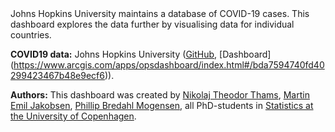 <br>
<br>

Johns Hopkins University maintains a database of COVID-19 cases. This dashboard explores the data further by visualising data for individual countries.

**COVID19 data:** Johns Hopkins University ([GitHub](https://github.com/CSSEGISandData/COVID-19), [Dashboard] (https://www.arcgis.com/apps/opsdashboard/index.html#/bda7594740fd40299423467b48e9ecf6)). 

**Authors:** This dashboard was created by [Nikolaj Theodor Thams](mailto:thams@math.ku.dk), [Martin Emil Jakobsen](mailto:m.jakobsen@math.ku.dk), [Phillip Bredahl Mogensen](mailto:pbm@math.ku.dk), all PhD-students in [Statistics at the University of Copenhagen](https://www.math.ku.dk/english/research/spt/cocala/). 